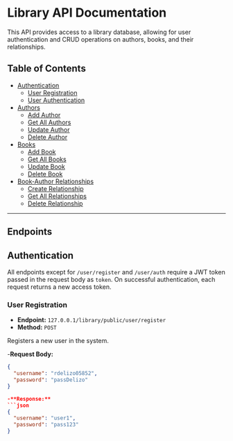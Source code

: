 # Library API Documentation

This API provides access to a library database, allowing for user authentication and CRUD operations on authors, books, and their relationships.

## Table of Contents

- [Authentication](#authentication)
  - [User Registration](#user-registration)
  - [User Authentication](#user-authentication)
- [Authors](#authors)
  - [Add Author](#add-author)
  - [Get All Authors](#get-all-authors)
  - [Update Author](#update-author)
  - [Delete Author](#delete-author)
- [Books](#books)
  - [Add Book](#add-book)
  - [Get All Books](#get-all-books)
  - [Update Book](#update-book)
  - [Delete Book](#delete-book)
- [Book-Author Relationships](#book-author-relationships)
  - [Create Relationship](#create-relationship)
  - [Get All Relationships](#get-all-relationships)
  - [Delete Relationship](#delete-relationship)

---
## Endpoints

## Authentication

All endpoints except for `/user/register` and `/user/auth` require a JWT token passed in the request body as `token`. On successful authentication, each request returns a new access token.

### User Registration

- **Endpoint:** `127.0.0.1/library/public/user/register`
- **Method:** `POST`

Registers a new user in the system.

-**Request Body:**
```json
{
  "username": "rdelizo05852",
  "password": "passDelizo"
}

-**Response:**
```json
{
  "username": "user1",
  "password": "pass123"
}

